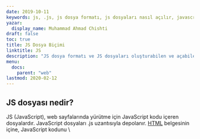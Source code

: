 ```yaml
---
date: 2019-10-11
keywords: js, .js, js dosya formatı, js dosyaları nasıl açılır, javascript dosyaları
yazar:
  display_name: Muhammad Ahmad Chishti
draft: false
toc: true
title: JS Dosya Biçimi
linktitle: JS
description: "JS dosya formatı ve JS dosyaları oluşturabilen ve açabilen API'ler hakkında bilgi edinin."
menu:
  docs:
    parent: "web"
lastmod: 2020-02-12
---
```


## JS dosyası nedir? ##

JS (JavaScript), web sayfalarında yürütme için JavaScript kodu içeren dosyalardır. JavaScript dosyaları .js uzantısıyla depolanır. [HTML](/tr/web/html/) belgesinin içine, JavaScript kodunu \ <script>\</script> etiketler veya bir JS dosyası içerir. [CSS](/tr/web/css/) dosyalarına benzer şekilde, kodun yeniden kullanılabilirliği için JS dosyaları birden fazla HTML belgesine dahil edilebilir. JavaScript, HTML DOM'u değiştirmek için kullanılabilir.

## Kısa Tarih ##

JavaScript, Navigator Browser'ın bir parçası olarak Eylül 1995'te Netscape tarafından LiveScript adıyla piyasaya sürüldü. Üç ay sonra JavaScript olarak yeniden adlandırıldı. 1996'da Microsoft, JScript oluşturmak için Navigator'ın yorumlayıcısının tersine mühendislik yaptı. JScript, Internet Explorer ile yayınlandı ve JavaScript'ten çok farklıydı.

Netscape, ECMA International'a JavaScript'i göndererek 1997'de ilk ECMAScript spesifikasyonunun resmi olarak yayınlanmasına yol açtı. ECMAScript 2 1998'de, ECMAScript 3 1999'da piyasaya sürüldü ve ECMAScript 4 üzerindeki çalışmalar 2000'de başladı, ancak hiçbir zaman meyvesini vermedi.

Jesse James Garrett, 2005 yılında *Ajax* terimini icat ettiği bir tanıtım yazısı yayınladı. Bu, JavaScript'i arka planda veri yükleyen ve tam sayfa yeniden yüklemelerinden kaçınan web uygulamaları oluşturmak için omurga olarak kullandı. Bu, JQuery, Prototype, Dojo, vb. gibi kitaplıkların oluşturulmasıyla sonuçlandı.

Google, 2008'de V8 JavaScript motoruna sahip Chrome tarayıcıyı piyasaya sürdü. 2009'un başlarında, ilgili tüm çalışmaları birleştirmek ve JavaScript'i ileriye taşımak için bir anlaşma yapıldı. Bu, Aralık 2009'da ECMAScript 5 Standardının yayınlanmasıyla sonuçlandı.

## JS dosyaları nasıl kullanılır ##

Bir JS dosyası kullanmak için onu HTML belgesine eklersiniz. Dosyayı aşağıda gösterildiği gibi dahil etmek için bağlantı etiketini kullanırsınız.

```html
<script src="site.js"></script>
```

*script* etiketinin *src* niteliği, JS dosyasının yolunu içerir. Bunu yaparak, JS işlevselliği HTML belgesine eklenir.

## JS Sözdizimi ##

JavaScript dosyaları değişkenler, işleçler, işlevler, koşullar, döngüler, diziler, nesneler vb. içerebilir. Aşağıda JavaScript'in söz dizimine kısa bir genel bakış verilmiştir.

- Her komut bir noktalı virgülle (;) biter.
- Değişkenleri bildirmek için *var* anahtar sözcüğünü kullanın.
- Değerleri hesaplamak için aritmetik operatörleri ( + - * / ) destekler.
- Tek satırlık yorumlar // ile eklenir ve çok satırlı yorumlar /* ve */ ile çevrelenir.
- Tüm tanımlayıcılar büyük/küçük harfe duyarlıdır, yani *modelNo* ve *modelno* iki farklı değişkendir.
- Fonksiyonlar *function* anahtar sözcüğü kullanılarak tanımlanır.
- Diziler köşeli parantez [] kullanılarak tanımlanabilir.
- JS, ==, != , >=, !==, vb. gibi karşılaştırma işleçlerini destekler.
- Sınıflar *class* anahtar sözcüğü kullanılarak tanımlanabilir.

## JS Kullanım Örneği ##

Aşağıda basit bir kullanım örneği JavaScript dosyası gösterilmektedir.

### HTML Belgesi ###

```html
<!DOCTYPE html>
<html lang="en">

<head>
    <meta charset="UTF-8">
    <meta name="viewport" content="width=device-width, initial-scale=1.0">
    <title>JS Test</title>
    <script src="main.js"></script>
</head>

<body>
    <div class="content-wrapper">
        <h1 id="heading">Test document for JS testing</h1>
        <p>Lorem ipsum dolor sit amet consectetur adipisicing elit. Accusantium officia similique illum magni explicabo,
            tempore neque nulla laborum voluptas sint molestias libero et corporis omnis asperiores incidunt,
            perferendis
            sed aut!</p>

            <button type="button" onclick="showAlert()">Show Alert</button>
            <button type="button" onclick="updateHeading()">Update Heading</button>
    </div>
</body>

</html>
```

### JS Kodu ###

```js
function showAlert() {
    alert("Alert from JS file");
}

function updateHeading() {
    document.getElementById('heading').innerHTML = 'Heading changed with JS';
}
```

## Referanslar ##

- [JS - Vikipedi](https://en.wikipedia.org/wiki/JavaScript)

